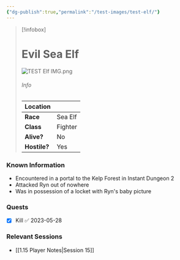 ```yaml
---
{"dg-publish":true,"permalink":"/test-images/test-elf/"}
---
```




> [!infobox]
> # Evil Sea Elf
> ![TEST Elf IMG.png](/img/user/z_Images/TEST%20Elf%20IMG.png)
> ###### Info
> | Location |    |
> |---|---|
> | **Race** | Sea Elf |
> | **Class** | Fighter |
> | **Alive?** | No |
> | **Hostile?** | Yes |

### Known Information
- Encountered in a portal to the Kelp Forest in Instant Dungeon 2
- Attacked Ryn out of nowhere 
- Was in possession of a locket with Ryn's baby picture

### Quests
- [x] Kill ✅ 2023-05-28

### Relevant Sessions
- [[1.15 Player Notes\|Session 15]]